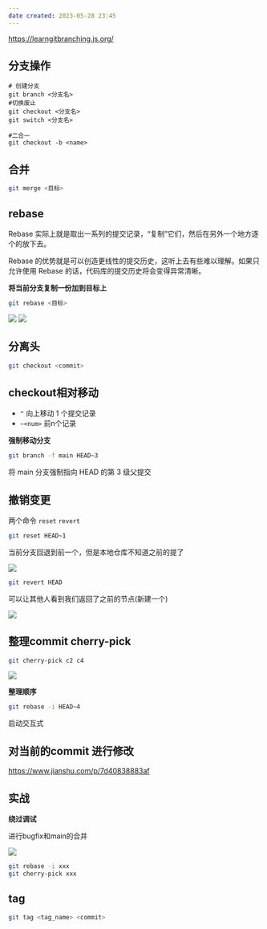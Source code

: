```yaml
---
date created: 2023-05-28 23:45
---
```


https://learngitbranching.js.org/

## 分支操作

```shell
# 创建分支
git branch <分支名>
#切换废止
git checkout <分支名>
git switch <分支名>

#二合一
git checkout -b <name>
```

## 合并

```sh
git merge <目标>
```

## rebase

Rebase 实际上就是取出一系列的提交记录，“复制”它们，然后在另外一个地方逐个的放下去。

Rebase 的优势就是可以创造更线性的提交历史，这听上去有些难以理解。如果只允许使用 Rebase 的话，代码库的提交历史将会变得异常清晰。

**将当前分支复制一份加到目标上**

```sh
git rebase <目标>
```

![](https://s2.loli.net/2023/05/28/fOMETlJZUzwI5xL.png)
![](https://s2.loli.net/2023/05/28/FlKMRAn9CBeog7v.png)

## 分离头

```sh
git checkout <commit>
```

## checkout相对移动

- `^` 向上移动 1 个提交记录
- `~<num>`  前n个记录

**强制移动分支**

```sh
git branch -f main HEAD~3
```

将 main 分支强制指向 HEAD 的第 3 级父提交

## 撤销变更

两个命令  `reset`  `revert`

```sh
git reset HEAD~1
```

当前分支回退到前一个，但是本地仓库不知道之前的提了

![](https://s2.loli.net/2023/06/01/ZQA2JWrB5v6U89M.png)

```sh
git revert HEAD
```

可以让其他人看到我们返回了之前的节点(新建一个)

![](https://s2.loli.net/2023/06/01/pDnsVM4x1eCSFUa.png)

##  整理commit cherry-pick

```sh
git cherry-pick c2 c4
```

![](https://s2.loli.net/2023/06/01/rPy2TtCmjqG6U5u.png)

**整理顺序**

```sh
git rebase -i HEAD~4
```

启动交互式

## 对当前的commit 进行修改

https://www.jianshu.com/p/7d40838883af

## 实战

**绕过调试**

进行bugfix和main的合并

![](https://s2.loli.net/2023/06/01/knri7K5pMXN81Rz.png)

```sh
git rebase -i xxx
git cherry-pick xxx
```

## tag

```sh
git tag <tag_name> <commit>
```

